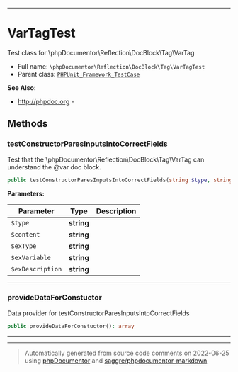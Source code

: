***

# VarTagTest

Test class for \phpDocumentor\Reflection\DocBlock\Tag\VarTag



* Full name: `\phpDocumentor\Reflection\DocBlock\Tag\VarTagTest`
* Parent class: [`PHPUnit_Framework_TestCase`](../../../../PHPUnit_Framework_TestCase.md)

**See Also:**

* http://phpdoc.org - 




## Methods


### testConstructorParesInputsIntoCorrectFields

Test that the \phpDocumentor\Reflection\DocBlock\Tag\VarTag can
understand the @var doc block.

```php
public testConstructorParesInputsIntoCorrectFields(string $type, string $content, string $exType, string $exVariable, string $exDescription): void
```








**Parameters:**

| Parameter | Type | Description |
|-----------|------|-------------|
| `$type` | **string** |  |
| `$content` | **string** |  |
| `$exType` | **string** |  |
| `$exVariable` | **string** |  |
| `$exDescription` | **string** |  |




***

### provideDataForConstuctor

Data provider for testConstructorParesInputsIntoCorrectFields

```php
public provideDataForConstuctor(): array
```











***


***
> Automatically generated from source code comments on 2022-06-25 using [phpDocumentor](http://www.phpdoc.org/) and [saggre/phpdocumentor-markdown](https://github.com/Saggre/phpDocumentor-markdown)
